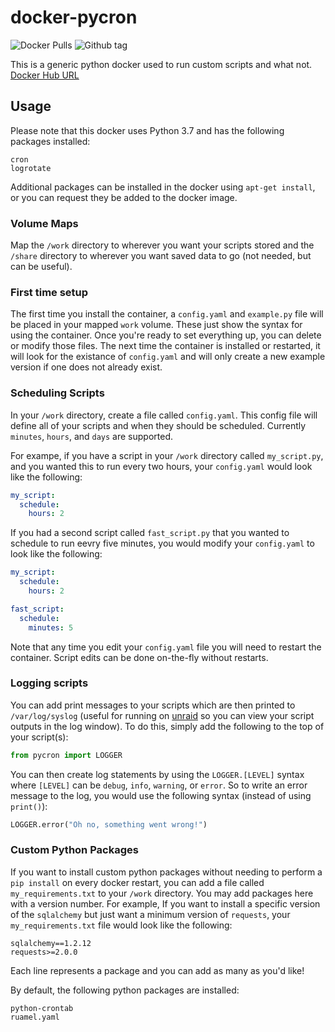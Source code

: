 # docker-pycron

![Docker Pulls](https://img.shields.io/docker/pulls/fronzbot/pycron.svg)
![Github tag](https://img.shields.io/github/tag-date/fronzbot/docker-pycron.svg)

This is a generic python docker used to run custom scripts and what not.  [Docker Hub URL](https://hub.docker.com/r/fronzbot/pycron)

## Usage

Please note that this docker uses Python 3.7 and has the following packages installed:

```
cron
logrotate
```

Additional packages can be installed in the docker using `apt-get install`, or you can request they be added to the docker image.

### Volume Maps

Map the `/work` directory to wherever you want your scripts stored and the `/share` directory to wherever you want saved data to go (not needed, but can be useful).

### First time setup

The first time you install the container, a `config.yaml` and `example.py` file will be placed in your mapped `work` volume.  These just show the syntax for using the container.  Once you're ready to set everything up, you can delete or modify those files.  The next time the container is installed or restarted, it will look for the existance of `config.yaml` and will only create a new example version if one does not already exist.

### Scheduling Scripts

In your `/work` directory, create a file called `config.yaml`.  This config file will define all of your scripts and when they should be scheduled.  Currently `minutes`, `hours`, and `days` are supported.

For exampe, if you have a script in your `/work` directory called `my_script.py`, and you wanted this to run every two hours, your `config.yaml` would look like the following:

```yaml
my_script:
  schedule:
    hours: 2
```

If you had a second script called `fast_script.py` that you wanted to schedule to run eevry five minutes, you would modify your `config.yaml` to look like the following:

```yaml
my_script:
  schedule:
    hours: 2

fast_script:
  schedule:
    minutes: 5
```

Note that any time you edit your `config.yaml` file you will need to restart the container.  Script edits can be done on-the-fly without restarts.

### Logging scripts

You can add print messages to your scripts which are then printed to `/var/log/syslog` (useful for running on [unraid](https://unraid.net) so you can view your script outputs in the log window).  To do this, simply add the following to the top of your script(s):

```python
from pycron import LOGGER
```

You can then create log statements by using the `LOGGER.[LEVEL]` syntax where `[LEVEL]` can be `debug`, `info`, `warning`, or `error`.  So to write an error message to the log, you would use the following syntax (instead of using `print()`):

```python
LOGGER.error("Oh no, something went wrong!")
```

### Custom Python Packages

If you want to install custom python packages without needing to perform a `pip install` on every docker restart, you can add a file called `my_requirements.txt` to your `/work` directory.  You may add packages here with a version number.  For example, If you want to install a specific version of the `sqlalchemy` but just want a minimum version of `requests`, your `my_requirements.txt` file would look like the following:

```
sqlalchemy==1.2.12
requests>=2.0.0
```

Each line represents a package and you can add as many as you'd like!

By default, the following python packages are installed:

```
python-crontab
ruamel.yaml
```
